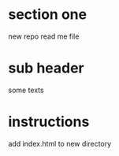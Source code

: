 # section one 
new repo read me file 

# sub header 
some texts 

# instructions 
add index.html to new directory 